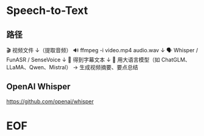 # Speech-to-Text

## 路径

🎬 视频文件
   ↓（提取音频）
🔊 ffmpeg -i video.mp4 audio.wav
   ↓
🗣️ Whisper / FunASR / SenseVoice
   ↓
📜 得到字幕文本
   ↓
🧩 用大语言模型（如 ChatGLM、LLaMA、Qwen、Mistral）
     → 生成视频摘要、要点总结



## OpenAI Whisper

https://github.com/openai/whisper



# EOF